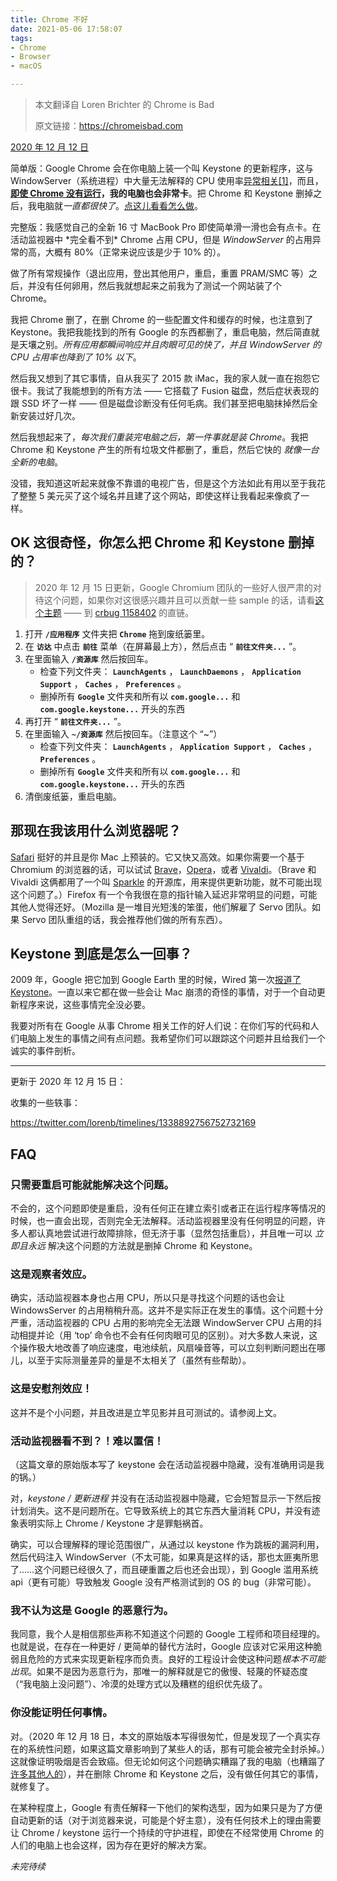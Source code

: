 ```yaml
---
title: Chrome 不好
date: 2021-05-06 17:58:07
tags:
- Chrome
- Browser
- macOS

---
```


> 本文翻译自 Loren Brichter 的 Chrome is Bad
>
> 原文链接：https://chromeisbad.com

[2020 年 12 月 12 日](https://twitter.com/lorenb/status/1337832978253230081)

简单版：Google Chrome 会在你电脑上装一个叫 Keystone 的更新程序，这与 WindowServer（系统进程）中大量无法解释的 CPU 使用率[异常相关](https://twitter.com/lorenb/timelines/1338892756752732169)[[1]](#hiding)，而且，<u>**即使 Chrome 没有运行**</u>**，我的电脑也会非常卡**。把 Chrome 和 Keystone 删掉之后，我电脑就*一直都很快了*。[点这儿看看怎么做](#delete)。

完整版：我感觉自己的全新 16 寸 MacBook Pro 即使简单滑一滑也会有点卡。在活动监视器中 \*完全看不到\* Chrome 占用 CPU，但是 *WindowServer* 的占用异常的高，大概有 80%（正常来说应该是少于 10% 的）。

做了所有常规操作（退出应用，登出其他用户，重启，重置 PRAM/SMC 等）之后，并没有任何卵用，然后我就想起来之前我为了测试一个网站装了个 Chrome。

我把 Chrome 删了，在删 Chrome 的一些配置文件和缓存的时候，也注意到了 Keystone。我把我能找到的所有 Google 的东西都删了，重启电脑，然后简直就是天壤之别。*所有应用都瞬间响应并且肉眼可见的快了，并且 WindowServer 的 CPU 占用率也降到了 10% 以下*。

然后我又想到了其它事情，自从我买了 2015 款 iMac，我的家人就一直在抱怨它很卡。我试了我能想到的所有方法 —— 它搭载了 Fusion 磁盘，然后症状表现的跟 SSD 坏了一样 —— 但是磁盘诊断没有任何毛病。我们甚至把电脑抹掉然后全新安装过好几次。

然后我想起来了，*每次我们重装完电脑之后，第一件事就是装 Chrome*。我把 Chrome 和 Keystone 产生的所有垃圾文件都删了，重启，然后它快的 *就像一台全新的电脑*。

没错，我知道这听起来就像不靠谱的电视广告，但是这个方法如此有用以至于我花了整整 5 美元买了这个域名并且建了这个网站，即使这样让我看起来像疯了一样。

## <a name="delete"></a>OK 这很奇怪，你怎么把 Chrome 和 Keystone 删掉的？

> 2020 年 12 月 15 日更新，Google Chromium 团队的一些好人很严肃的对待这个问题，如果你对这很感兴趣并且可以贡献一些 sample 的话，请看[这个主题](https://twitter.com/lorenb/status/1339364446305710088) —— 到 [crbug 1158402](https://bugs.chromium.org/p/chromium/issues/detail?id=1158402#c18) 的直链。

1. 打开 **`/应用程序`** 文件夹把 **`Chrome`** 拖到废纸篓里。
2. 在 **`访达`** 中点击 **`前往`** 菜单（在屏幕最上方），然后点击 “ **`前往文件夹...`** ”。
3. 在里面输入 **`/资源库`** 然后按回车。
   - 检查下列文件夹： **`LaunchAgents`** ， **`LaunchDaemons`** ， **`Application Support`** ， **`Caches`** ， **`Preferences`** 。
   - 删掉所有 **`Google`** 文件夹和所有以 **`com.google...`** 和 **`com.google.keystone...`** 开头的东西
4. 再打开 “ **`前往文件夹...`** ”。
5. 在里面输入 **`~/资源库`** 然后按回车。（注意这个 “~”）
   - 检查下列文件夹： **`LaunchAgents`** ， **`Application Support`** ， **`Caches`** ， **`Preferences`** 。
   - 删掉所有 **`Google`** 文件夹和所有以 **`com.google...`** 和 **`com.google.keystone...`** 开头的东西
6. 清倒废纸篓，重启电脑。

## 那现在我该用什么浏览器呢？

[Safari](https://www.apple.com/safari/) 挺好的并且是你 Mac 上预装的。它又快又高效。如果你需要一个基于 Chromium 的浏览器的话，可以试试 [Brave](https://brave.com/)，[Opera](https://www.opera.com/)，或者 [Vivaldi](https://vivaldi.com/)。（Brave 和 Vivaldi 这俩都用了一个叫 [Sparkle](https://sparkle-project.org/) 的开源库，用来提供更新功能，就不可能出现这个问题了。）Firefox 有一个令我很在意的指针输入延迟非常明显的问题，可能其他人觉得还好。（Mozilla 是一堆目光短浅的笨蛋，他们解雇了 Servo 团队。如果 Servo 团队重组的话，我会推荐他们做的所有东西）。

## Keystone 到底是怎么一回事？

2009 年，Google 把它加到 Google Earth 里的时候，Wired 第一次[报道了 Keystone](https://www.wired.com/2009/02/why-googles-sof/)。一直以来它都在做一些会让 Mac 崩溃的奇怪的事情，对于一个自动更新程序来说，这些事情完全没必要。

我要对所有在 Google 从事 Chrome 相关工作的好人们说：在你们写的代码和人们电脑上发生的事情之间有点问题。我希望你们可以跟踪这个问题并且给我们一个诚实的事件剖析。

------

更新于 2020 年 12 月 15 日：

收集的一些轶事：

https://twitter.com/lorenb/timelines/1338892756752732169

## FAQ

### 只需要重启可能就能解决这个问题。

不会的，这个问题即使是重启，没有任何正在建立索引或者正在运行程序等情况的时候，也一直会出现，否则完全无法解释。活动监视器里没有任何明显的问题，许多人都认真地尝试进行故障排除，但无济于事（显然包括重启），并且唯一可以 *立即且永远* 解决这个问题的方法就是删掉 Chrome 和 Keystone。

### 这是观察者效应。

确实，活动监视器本身也占用 CPU，所以只是寻找这个问题的话也会让 WindowsServer 的占用稍稍升高。这并不是实际正在发生的事情。这个问题十分严重，活动监视器的 CPU 占用的影响完全无法跟 WindowServer CPU 占用的抖动相提并论（用 ‘top’ 命令也不会有任何肉眼可见的区别）。对大多数人来说，这个操作极大地改善了响应速度，电池续航，风扇噪音等，可以立刻判断问题出在哪儿，以至于实际测量差异的量是不太相关了（虽然有些帮助）。

### 这是安慰剂效应！

这并不是个小问题，并且改进是立竿见影并且可测试的。请参阅上文。

### 活动监视器看不到？！难以置信！

（这篇文章的原始版本写了 keystone 会在活动监视器中隐藏，没有准确用词是我的锅。）

对，*keystone / 更新进程* 并没有在活动监视器中隐藏，它会短暂显示一下然后按计划消失。这不是问题所在。它导致系统上的其它东西大量消耗 CPU，并没有迹象表明实际上 Chrome / Keystone 才是罪魁祸首。

确实，可以合理解释的理论范围很广，从通过以 keystone 作为跳板的漏洞利用，然后代码注入 WindowServer（不太可能，如果真是这样的话，那也太匪夷所思了……这个问题已经很久了，而且硬重置之后也还会出现），到 Google 滥用系统 api（更有可能）导致触发 Google 没有严格测试到的 OS 的 bug（非常可能）。

### 我不认为这是 Google 的恶意行为。

我同意，我个人是相信那些声称不知道这个问题的 Google 工程师和项目经理的。也就是说，在存在一种更好 / 更简单的替代方法时，Google 应该对它采用这种脆弱且危险的方式来实现更新程序而负责。良好的工程设计会使这种问题*根本不可能出现*。如果不是因为恶意行为，那唯一的解释就是它的傲慢、轻蔑的怀疑态度（“我电脑上没问题”）、冷漠的处理方式以及糟糕的组织优先级了。

### 你没能证明任何事情。

对。（2020 年 12 月 18 日，本文的原始版本写得很匆忙，但是发现了一个真实存在的系统性问题，如果这篇文章影响到了某些人的话，那有可能会被完全封杀掉。）这就像证明吸烟是否会致癌。但无论如何这个问题确实糟蹋了我的电脑（也糟蹋了[许多其他人的](https://twitter.com/lorenb/timelines/1338892756752732169)），并在删除 Chrome 和 Keystone 之后，没有做任何其它的事情，就修复了。

在某种程度上，Google 有责任解释一下他们的架构选型，因为如果只是为了方便自动更新的话（对于浏览器来说，可能是个好主意），没有任何技术上的理由需要让 Chrome / keystone 运行一个持续的守护进程，即使在不经常使用 Chrome 的人们的电脑上也会这样，因为存在更好的解决方案。

*未完待续*

